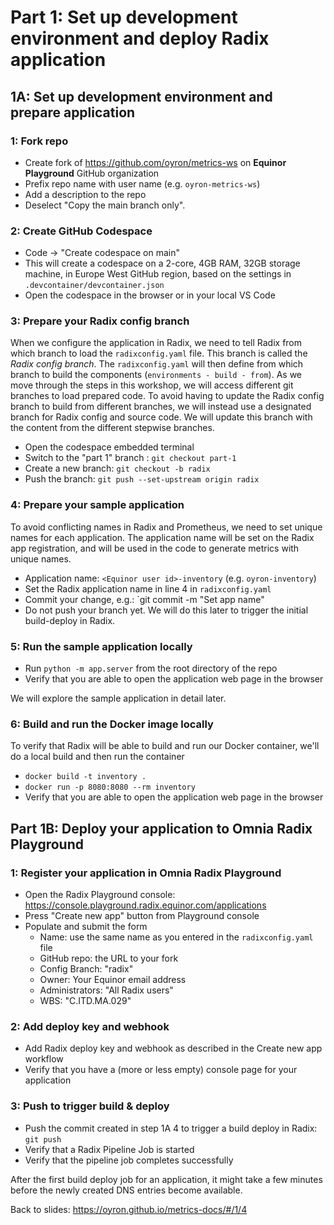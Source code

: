 # Part 1: Set up development environment and deploy Radix application

## 1A: Set up development environment and prepare application

### 1: Fork repo
* Create fork of https://github.com/oyron/metrics-ws on **Equinor Playground** GitHub organization
* Prefix repo name with user name (e.g. `oyron-metrics-ws`)
* Add a description to the repo
* Deselect "Copy the main branch only".

### 2: Create GitHub Codespace
* Code -> "Create codespace on main"
* This will create a codespace on a 2-core, 4GB RAM, 32GB storage machine, in Europe West GitHub region, based on the settings in `.devcontainer/devcontainer.json`
* Open the codespace in the browser or in your local VS Code

### 3: Prepare your Radix config branch
When we configure the application in Radix, we need to tell Radix from which branch to load the `radixconfig.yaml`
file. This branch is called the _Radix config branch_. The `radixconfig.yaml` will then define from which branch to build the components (`environments - build - from`). As we move through the steps in this workshop, we will access different git branches to load prepared code. To avoid having to update the Radix config branch to build from different branches, we will instead use a designated branch for Radix config and source code. We will update this branch with the content from the different stepwise branches.

* Open the codespace embedded terminal 
* Switch to the "part 1" branch : `git checkout part-1`
* Create a new branch: `git checkout -b radix`
* Push the branch: `git push --set-upstream origin radix`

### 4: Prepare your sample application 
To avoid conflicting names in Radix and Prometheus, we need to set unique names for each application. The application name will be set on the Radix app registration, and will be used in the code to generate metrics with unique names. 
* Application name: `<Equinor user id>-inventory` (e.g. `oyron-inventory`)
* Set the Radix application name in line 4 in `radixconfig.yaml`
* Commit your change, e.g.: `git commit -m "Set app name"
* Do not push your branch yet. We will do this later to trigger the initial build-deploy in Radix.

### 5: Run the sample application locally
* Run `python -m app.server` from the root directory of the repo
* Verify that you are able to open the application web page in the browser

We will explore the sample application in detail later.

### 6: Build and run the Docker image locally
To verify that Radix will be able to build and run our Docker container, we'll do a local build and then run the container
* `docker build -t inventory .`
* `docker run -p 8080:8080 --rm inventory`
* Verify that you are able to open the application web page in the browser

## Part 1B: Deploy your application to Omnia Radix Playground

### 1: Register your application in Omnia Radix Playground
* Open the Radix Playground console: https://console.playground.radix.equinor.com/applications
* Press "Create new app" button from Playground console
* Populate and submit the form 
  * Name: use the same name as you entered in the `radixconfig.yaml` file
  * GitHub repo: the URL to your fork
  * Config Branch: "radix"
  * Owner: Your Equinor email address
  * Administrators: "All Radix users"
  * WBS: "C.ITD.MA.029"

### 2: Add deploy key and webhook
* Add Radix deploy key and webhook as described in the Create new app workflow
* Verify that you have a (more or less empty) console page for your application

### 3: Push to trigger build & deploy
* Push the commit created in step 1A 4 to trigger a build deploy in Radix: `git push`
* Verify that a Radix Pipeline Job is started
* Verify that the pipeline job completes successfully

After the first build deploy job for an application, it might take a few minutes before the newly created DNS entries become available.

Back to slides: https://oyron.github.io/metrics-docs/#/1/4
